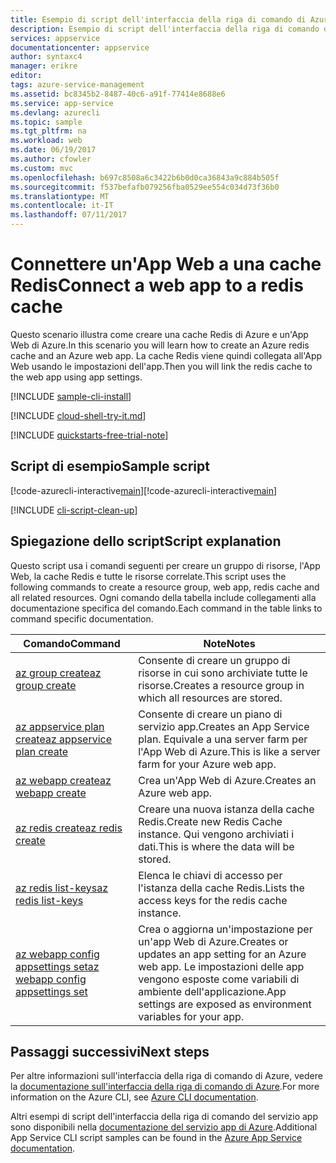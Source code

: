 ```yaml
---
title: Esempio di script dell'interfaccia della riga di comando di Azure - Connettere un'App Web a una cache Redis | Microsoft Docs
description: Esempio di script dell'interfaccia della riga di comando di Azure - Connettere un'App Web a una cache Redis
services: appservice
documentationcenter: appservice
author: syntaxc4
manager: erikre
editor: 
tags: azure-service-management
ms.assetid: bc8345b2-8487-40c6-a91f-77414e8688e6
ms.service: app-service
ms.devlang: azurecli
ms.topic: sample
ms.tgt_pltfrm: na
ms.workload: web
ms.date: 06/19/2017
ms.author: cfowler
ms.custom: mvc
ms.openlocfilehash: b697c8508a6c3422b6b0d0ca36843a9c884b505f
ms.sourcegitcommit: f537befafb079256fba0529ee554c034d73f36b0
ms.translationtype: MT
ms.contentlocale: it-IT
ms.lasthandoff: 07/11/2017
---
```

# <a name="connect-a-web-app-to-a-redis-cache"></a><span data-ttu-id="08dda-103">Connettere un'App Web a una cache Redis</span><span class="sxs-lookup"><span data-stu-id="08dda-103">Connect a web app to a redis cache</span></span>

<span data-ttu-id="08dda-104">Questo scenario illustra come creare una cache Redis di Azure e un'App Web di Azure.</span><span class="sxs-lookup"><span data-stu-id="08dda-104">In this scenario you will learn how to create an Azure redis cache and an Azure web app.</span></span> <span data-ttu-id="08dda-105">La cache Redis viene quindi collegata all'App Web usando le impostazioni dell'app.</span><span class="sxs-lookup"><span data-stu-id="08dda-105">Then you will link the redis cache to the web app using app settings.</span></span>

[!INCLUDE [sample-cli-install](../../../includes/sample-cli-install.md)]

[!INCLUDE [cloud-shell-try-it.md](../../../includes/cloud-shell-try-it.md)]

[!INCLUDE [quickstarts-free-trial-note](../../../includes/quickstarts-free-trial-note.md)]

## <a name="sample-script"></a><span data-ttu-id="08dda-106">Script di esempio</span><span class="sxs-lookup"><span data-stu-id="08dda-106">Sample script</span></span>

<span data-ttu-id="08dda-107">[!code-azurecli-interactive[main](../../../cli_scripts/app-service/connect-to-redis/connect-to-redis.sh "Cache Redis di Azure")]</span><span class="sxs-lookup"><span data-stu-id="08dda-107">[!code-azurecli-interactive[main](../../../cli_scripts/app-service/connect-to-redis/connect-to-redis.sh "Azure Redis Cache")]</span></span>

[!INCLUDE [cli-script-clean-up](../../../includes/cli-script-clean-up.md)]

## <a name="script-explanation"></a><span data-ttu-id="08dda-108">Spiegazione dello script</span><span class="sxs-lookup"><span data-stu-id="08dda-108">Script explanation</span></span>

<span data-ttu-id="08dda-109">Questo script usa i comandi seguenti per creare un gruppo di risorse, l'App Web, la cache Redis e tutte le risorse correlate.</span><span class="sxs-lookup"><span data-stu-id="08dda-109">This script uses the following commands to create a resource group, web app, redis cache and all related resources.</span></span> <span data-ttu-id="08dda-110">Ogni comando della tabella include collegamenti alla documentazione specifica del comando.</span><span class="sxs-lookup"><span data-stu-id="08dda-110">Each command in the table links to command specific documentation.</span></span>

| <span data-ttu-id="08dda-111">Comando</span><span class="sxs-lookup"><span data-stu-id="08dda-111">Command</span></span> | <span data-ttu-id="08dda-112">Note</span><span class="sxs-lookup"><span data-stu-id="08dda-112">Notes</span></span> |
|---|---|
| [<span data-ttu-id="08dda-113">az group create</span><span class="sxs-lookup"><span data-stu-id="08dda-113">az group create</span></span>](https://docs.microsoft.com/cli/azure/group#create) | <span data-ttu-id="08dda-114">Consente di creare un gruppo di risorse in cui sono archiviate tutte le risorse.</span><span class="sxs-lookup"><span data-stu-id="08dda-114">Creates a resource group in which all resources are stored.</span></span> |
| [<span data-ttu-id="08dda-115">az appservice plan create</span><span class="sxs-lookup"><span data-stu-id="08dda-115">az appservice plan create</span></span>](https://docs.microsoft.com/cli/azure/appservice/plan#create) | <span data-ttu-id="08dda-116">Consente di creare un piano di servizio app.</span><span class="sxs-lookup"><span data-stu-id="08dda-116">Creates an App Service plan.</span></span> <span data-ttu-id="08dda-117">Equivale a una server farm per l'App Web di Azure.</span><span class="sxs-lookup"><span data-stu-id="08dda-117">This is like a server farm for your Azure web app.</span></span> |
| [<span data-ttu-id="08dda-118">az webapp create</span><span class="sxs-lookup"><span data-stu-id="08dda-118">az webapp create</span></span>](https://docs.microsoft.com/cli/azure/webapp#create) | <span data-ttu-id="08dda-119">Crea un'App Web di Azure.</span><span class="sxs-lookup"><span data-stu-id="08dda-119">Creates an Azure web app.</span></span> |
| [<span data-ttu-id="08dda-120">az redis create</span><span class="sxs-lookup"><span data-stu-id="08dda-120">az redis create</span></span>](https://docs.microsoft.com/en-us/cli/azure/redis#create) | <span data-ttu-id="08dda-121">Creare una nuova istanza della cache Redis.</span><span class="sxs-lookup"><span data-stu-id="08dda-121">Create new Redis Cache instance.</span></span> <span data-ttu-id="08dda-122">Qui vengono archiviati i dati.</span><span class="sxs-lookup"><span data-stu-id="08dda-122">This is where the data will be stored.</span></span> |
| [<span data-ttu-id="08dda-123">az redis list-keys</span><span class="sxs-lookup"><span data-stu-id="08dda-123">az redis list-keys</span></span>](https://docs.microsoft.com/en-us/cli/azure/redis#list-keys) | <span data-ttu-id="08dda-124">Elenca le chiavi di accesso per l'istanza della cache Redis.</span><span class="sxs-lookup"><span data-stu-id="08dda-124">Lists the access keys for the redis cache instance.</span></span> |
| [<span data-ttu-id="08dda-125">az webapp config appsettings set</span><span class="sxs-lookup"><span data-stu-id="08dda-125">az webapp config appsettings set</span></span>](https://docs.microsoft.com/cli/azure/webapp/config/appsettings#set) | <span data-ttu-id="08dda-126">Crea o aggiorna un'impostazione per un'app Web di Azure.</span><span class="sxs-lookup"><span data-stu-id="08dda-126">Creates or updates an app setting for an Azure web app.</span></span> <span data-ttu-id="08dda-127">Le impostazioni delle app vengono esposte come variabili di ambiente dell'applicazione.</span><span class="sxs-lookup"><span data-stu-id="08dda-127">App settings are exposed as environment variables for your app.</span></span> |

## <a name="next-steps"></a><span data-ttu-id="08dda-128">Passaggi successivi</span><span class="sxs-lookup"><span data-stu-id="08dda-128">Next steps</span></span>

<span data-ttu-id="08dda-129">Per altre informazioni sull'interfaccia della riga di comando di Azure, vedere la [documentazione sull'interfaccia della riga di comando di Azure](https://docs.microsoft.com/cli/azure/overview).</span><span class="sxs-lookup"><span data-stu-id="08dda-129">For more information on the Azure CLI, see [Azure CLI documentation](https://docs.microsoft.com/cli/azure/overview).</span></span>

<span data-ttu-id="08dda-130">Altri esempi di script dell'interfaccia della riga di comando del servizio app sono disponibili nella [documentazione del servizio app di Azure](../app-service-cli-samples.md).</span><span class="sxs-lookup"><span data-stu-id="08dda-130">Additional App Service CLI script samples can be found in the [Azure App Service documentation](../app-service-cli-samples.md).</span></span>
